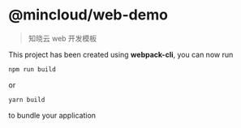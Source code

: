 # @mincloud/web-demo

> 知晓云 web 开发模板

This project has been created using **webpack-cli**, you can now run

```bash
npm run build
```

or

```bash
yarn build
```

to bundle your application
